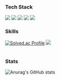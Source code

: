### Tech Stack
<img src="https://img.shields.io/badge/Python-3776AB?style=flat&logo=Python&logoColor=white"/></a>
<img src="https://img.shields.io/badge/Java-007396?style=flat&logo=Java&logoColor=white" />
<img src="https://img.shields.io/badge/JavaScript-F7DF1E?style=flat&logo=JavaScript&logoColor=white" />
<img src="https://img.shields.io/badge/CSS3-1572B6?style=flat&logo=CSS3&logoColor=white" />
<img src="https://img.shields.io/badge/HTML5-E34F26?style=flat&logo=HTML5&logoColor=white"/></a>

### Skills
[![Solved.ac
Profile](http://mazassumnida.wtf/api/v2/generate_badge?boj={noxknow})](https://solved.ac/{chris2769})
<img src="https://github-readme-stats.vercel.app/api/top-langs/?username=noxknow&layout=compact"><br><br>

### Stats
![Anurag's GitHub stats](https://github-readme-stats.vercel.app/api?username=noxknow&show_icons=true&theme=kacho_ga)
